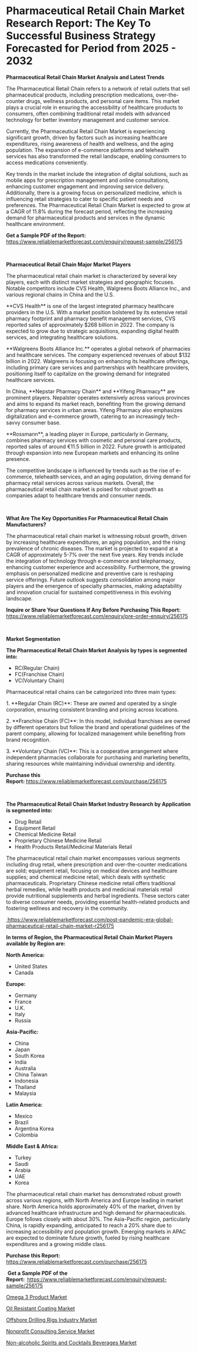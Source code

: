 <p><h1>Pharmaceutical Retail Chain Market Research Report: The Key To Successful Business Strategy Forecasted for Period from 2025 - 2032</h1></p><p><strong>Pharmaceutical Retail Chain Market Analysis and Latest Trends</strong></p>
<p><p>The Pharmaceutical Retail Chain refers to a network of retail outlets that sell pharmaceutical products, including prescription medications, over-the-counter drugs, wellness products, and personal care items. This market plays a crucial role in ensuring the accessibility of healthcare products to consumers, often combining traditional retail models with advanced technology for better inventory management and customer service. </p><p>Currently, the Pharmaceutical Retail Chain Market is experiencing significant growth, driven by factors such as increasing healthcare expenditures, rising awareness of health and wellness, and the aging population. The expansion of e-commerce platforms and telehealth services has also transformed the retail landscape, enabling consumers to access medications conveniently. </p><p>Key trends in the market include the integration of digital solutions, such as mobile apps for prescription management and online consultations, enhancing customer engagement and improving service delivery. Additionally, there is a growing focus on personalized medicine, which is influencing retail strategies to cater to specific patient needs and preferences. The Pharmaceutical Retail Chain Market is expected to grow at a CAGR of 11.8% during the forecast period, reflecting the increasing demand for pharmaceutical products and services in the dynamic healthcare environment.</p></p>
<p><strong>Get a Sample PDF of the Report:&nbsp;</strong> <a href="https://www.reliablemarketforecast.com/enquiry/request-sample/256175?utm_campaign=1842&utm_medium=2&utm_source=Github&utm_content=ia&utm_term=30032025&utm_id=pharmaceutical-retail-chain">https://www.reliablemarketforecast.com/enquiry/request-sample/256175</a></p>
<p>&nbsp;</p>
<p><strong>Pharmaceutical Retail Chain Major Market Players</strong></p>
<p><p>The pharmaceutical retail chain market is characterized by several key players, each with distinct market strategies and geographic focuses. Notable competitors include CVS Health, Walgreens Boots Alliance Inc., and various regional chains in China and the U.S.</p><p>**CVS Health** is one of the largest integrated pharmacy healthcare providers in the U.S. With a market position bolstered by its extensive retail pharmacy footprint and pharmacy benefit management services, CVS reported sales of approximately $268 billion in 2022. The company is expected to grow due to strategic acquisitions, expanding digital health services, and integrating healthcare solutions.</p><p>**Walgreens Boots Alliance Inc.** operates a global network of pharmacies and healthcare services. The company experienced revenues of about $132 billion in 2022. Walgreens is focusing on enhancing its healthcare offerings, including primary care services and partnerships with healthcare providers, positioning itself to capitalize on the growing demand for integrated healthcare services.</p><p>In China, **Nepstar Pharmacy Chain** and **Yifeng Pharmacy** are prominent players. Nepalster operates extensively across various provinces and aims to expand its market reach, benefiting from the growing demand for pharmacy services in urban areas. Yifeng Pharmacy also emphasizes digitalization and e-commerce growth, catering to an increasingly tech-savvy consumer base. </p><p>**Rossmann**, a leading player in Europe, particularly in Germany, combines pharmacy services with cosmetic and personal care products, reported sales of around €11.5 billion in 2022. Future growth is anticipated through expansion into new European markets and enhancing its online presence.</p><p>The competitive landscape is influenced by trends such as the rise of e-commerce, telehealth services, and an aging population, driving demand for pharmacy retail services across various markets. Overall, the pharmaceutical retail chain market is poised for robust growth as companies adapt to healthcare trends and consumer needs.</p></p>
<p>&nbsp;</p>
<p><strong>What Are The Key Opportunities For Pharmaceutical Retail Chain Manufacturers?</strong></p>
<p><p>The pharmaceutical retail chain market is witnessing robust growth, driven by increasing healthcare expenditures, an aging population, and the rising prevalence of chronic diseases. The market is projected to expand at a CAGR of approximately 5-7% over the next five years. Key trends include the integration of technology through e-commerce and telepharmacy, enhancing customer experience and accessibility. Furthermore, the growing emphasis on personalized medicine and preventive care is reshaping service offerings. Future outlook suggests consolidation among major players and the emergence of specialty pharmacies, making adaptability and innovation crucial for sustained competitiveness in this evolving landscape.</p></p>
<p><strong>Inquire or Share Your Questions If Any Before Purchasing This Report:</strong> <a href="https://www.reliablemarketforecast.com/enquiry/pre-order-enquiry/256175?utm_campaign=1842&utm_medium=2&utm_source=Github&utm_content=ia&utm_term=30032025&utm_id=pharmaceutical-retail-chain">https://www.reliablemarketforecast.com/enquiry/pre-order-enquiry/256175</a></p>
<p>&nbsp;</p>
<p><strong>Market Segmentation</strong></p>
<p><strong>The Pharmaceutical Retail Chain Market Analysis by types is segmented into:</strong></p>
<p><ul><li>RC(Regular Chain)</li><li>FC(Franchise Chain)</li><li>VC(Voluntary Chain)</li></ul></p>
<p><p>Pharmaceutical retail chains can be categorized into three main types: </p><p>1. **Regular Chain (RC)**: These are owned and operated by a single corporation, ensuring consistent branding and pricing across locations. </p><p>2. **Franchise Chain (FC)**: In this model, individual franchises are owned by different operators but follow the brand and operational guidelines of the parent company, allowing for localized management while benefiting from brand recognition.</p><p>3. **Voluntary Chain (VC)**: This is a cooperative arrangement where independent pharmacies collaborate for purchasing and marketing benefits, sharing resources while maintaining individual ownership and identity.</p></p>
<p><strong>Purchase this Report:&nbsp;</strong><a href="https://www.reliablemarketforecast.com/purchase/256175?utm_campaign=1842&utm_medium=2&utm_source=Github&utm_content=ia&utm_term=30032025&utm_id=pharmaceutical-retail-chain">https://www.reliablemarketforecast.com/purchase/256175</a></p>
<p>&nbsp;</p>
<p><strong>The Pharmaceutical Retail Chain Market Industry Research by Application is segmented into:</strong></p>
<p><ul><li>Drug Retail</li><li>Equipment Retail</li><li>Chemical Medicine Retail</li><li>Proprietary Chinese Medicine Retail</li><li>Health Products Retail/Medicinal Materials Retail</li></ul></p>
<p><p>The pharmaceutical retail chain market encompasses various segments including drug retail, where prescription and over-the-counter medications are sold; equipment retail, focusing on medical devices and healthcare supplies; and chemical medicine retail, which deals with synthetic pharmaceuticals. Proprietary Chinese medicine retail offers traditional herbal remedies, while health products and medicinal materials retail provide nutritional supplements and herbal ingredients. These sectors cater to diverse consumer needs, providing essential health-related products and fostering wellness and recovery in the community.</p></p>
<p><a href="https://www.reliablemarketforecast.com/post-pandemic-era-global-pharmaceutical-retail-chain-market-r256175?utm_campaign=1842&utm_medium=2&utm_source=Github&utm_content=ia&utm_term=30032025&utm_id=pharmaceutical-retail-chain">&nbsp;https://www.reliablemarketforecast.com/post-pandemic-era-global-pharmaceutical-retail-chain-market-r256175</a></p>
<p><strong>In terms of Region, the Pharmaceutical Retail Chain Market Players available by Region are:</strong></p>
<p>
    <p> <strong> North America: </strong>
        <ul>
            <li>United States</li>
            <li>Canada</li>
        </ul>
        </p> 
    <p> <strong> Europe: </strong>
        <ul>
            <li>Germany</li>
            <li>France</li>
            <li>U.K.</li>
            <li>Italy</li>
            <li>Russia</li>
        </ul>
        </p> 
    <p> <strong> Asia-Pacific: </strong>
        <ul>
            <li>China</li>
            <li>Japan</li>
            <li>South Korea</li>
            <li>India</li>
            <li>Australia</li>
            <li>China Taiwan</li>
            <li>Indonesia</li>
            <li>Thailand</li>
            <li>Malaysia</li>
        </ul>
        </p> 
    <p> <strong> Latin America: </strong>
        <ul>
            <li>Mexico</li>
            <li>Brazil</li>
            <li>Argentina Korea</li>
            <li>Colombia</li>
        </ul>
        </p> 
    <p> <strong> Middle East & Africa: </strong>
        <ul>
            <li>Turkey</li>
            <li>Saudi</li>
            <li>Arabia</li>
            <li>UAE</li>
            <li>Korea</li>
        </ul>
    </p>
    </p>
<p><p>The pharmaceutical retail chain market has demonstrated robust growth across various regions, with North America and Europe leading in market share. North America holds approximately 40% of the market, driven by advanced healthcare infrastructure and high demand for pharmaceuticals. Europe follows closely with about 30%. The Asia-Pacific region, particularly China, is rapidly expanding, anticipated to reach a 20% share due to increasing accessibility and population growth. Emerging markets in APAC are expected to dominate future growth, fueled by rising healthcare expenditures and a growing middle class.</p></p>
<p><strong>Purchase this Report: </strong><a href="https://www.reliablemarketforecast.com/purchase/256175?utm_campaign=1842&utm_medium=2&utm_source=Github&utm_content=ia&utm_term=30032025&utm_id=pharmaceutical-retail-chain">https://www.reliablemarketforecast.com/purchase/256175</a></p>
<p>&nbsp;<strong>Get a Sample PDF of the Report:&nbsp;&nbsp;</strong><a href="https://www.reliablemarketforecast.com/enquiry/request-sample/256175?utm_campaign=1842&utm_medium=2&utm_source=Github&utm_content=ia&utm_term=30032025&utm_id=pharmaceutical-retail-chain">https://www.reliablemarketforecast.com/enquiry/request-sample/256175</a></p>
<p><strong></strong></p>
<p><p><a href="https://github.com/janskudiony/Market-Research-Report-List-1/blob/main/omega-3-product-market.md?utm_campaign=1842&utm_medium=2&utm_source=Github&utm_content=ia&utm_term=30032025&utm_id=pharmaceutical-retail-chain">Omega 3 Product Market</a></p><p><a href="https://github.com/hayasiorover/Market-Research-Report-List-1/blob/main/oil-resistant-coating-market.md?utm_campaign=1842&utm_medium=2&utm_source=Github&utm_content=ia&utm_term=30032025&utm_id=pharmaceutical-retail-chain">Oil Resistant Coating Market</a></p><p><a href="https://github.com/mronmizoe/Market-Research-Report-List-1/blob/main/offshore-drilling-rigs-industry-market.md?utm_campaign=1842&utm_medium=2&utm_source=Github&utm_content=ia&utm_term=30032025&utm_id=pharmaceutical-retail-chain">Offshore Drilling Rigs Industry Market</a></p><p><a href="https://github.com/gitfwelday/Market-Research-Report-List-1/blob/main/nonprofit-consulting-service-market.md?utm_campaign=1842&utm_medium=2&utm_source=Github&utm_content=ia&utm_term=30032025&utm_id=pharmaceutical-retail-chain">Nonprofit Consulting Service Market</a></p><p><a href="https://github.com/makzzochil/Market-Research-Report-List-1/blob/main/non-alcoholic-spirits-and-cocktails-beverages-market.md?utm_campaign=1842&utm_medium=2&utm_source=Github&utm_content=ia&utm_term=30032025&utm_id=pharmaceutical-retail-chain">Non-alcoholic Spirits and Cocktails Beverages Market</a></p></p>